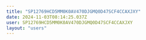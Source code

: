 ```yaml
---
title: "SP12769HCD5MM0K0AV470DJGMQ0D47SCF4CCAXJXY"
date: 2024-11-03T08:14:25.037Z
user: SP12769HCD5MM0K0AV470DJGMQ0D47SCF4CCAXJXY
layout: "users"
---
```

    